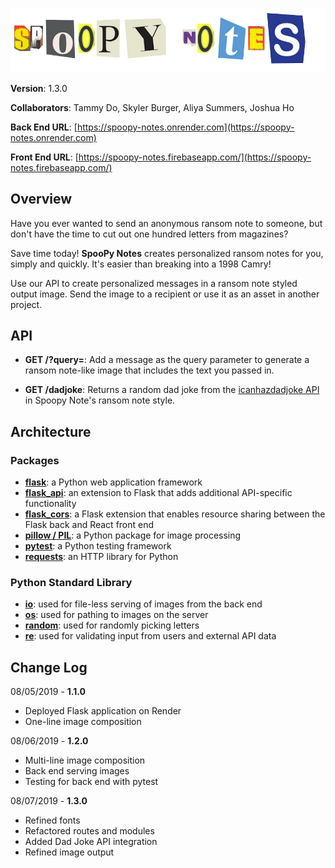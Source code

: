 ![spoopy notes in magazine cut-out style](app/assets/spoopy_notes.png)

**Version**: 1.3.0

**Collaborators**: Tammy Do, Skyler Burger, Aliya Summers, Joshua Ho 

**Back End URL**: [https://spoopy-notes.onrender.com](https://spoopy-notes.onrender.com)

**Front End URL**: [https://spoopy-notes.firebaseapp.com/](https://spoopy-notes.firebaseapp.com/)

## Overview
Have you ever wanted to send an anonymous ransom note to someone, but don't have the time to cut out one hundred letters from magazines?   

Save time today! **SpooPy Notes** creates personalized ransom notes for you, simply and quickly. It's easier than breaking into a 1998 Camry!

Use our API to create personalized messages in a ransom note styled output image. Send the image to a recipient or use it as an asset in another project.

## API
- **GET /?query=**: Add a message as the query parameter to generate a ransom note-like image that includes the text you passed in.

- **GET /dadjoke**: Returns a random dad joke from the [icanhazdadjoke API](https://icanhazdadjoke.com/api) in Spoopy Note's ransom note style.

## Architecture
### Packages
- **[flask](https://pypi.org/project/Flask/)**: a Python web application framework
- **[flask_api](https://pypi.org/project/Flask-API/)**: an extension to Flask that adds additional API-specific functionality 
- **[flask_cors](https://pypi.org/project/Flask-Cors/)**: a Flask extension that enables resource sharing between the Flask back and React front end
- **[pillow / PIL](https://pypi.org/project/Pillow/)**: a Python package for image processing
- **[pytest](https://pypi.org/project/pytest/)**: a Python testing framework
- **[requests](https://pypi.org/project/requests/)**: an HTTP library for Python

### Python Standard Library
- **[io](https://docs.python.org/3/library/io.html)**: used for file-less serving of images from the back end
- **[os](https://docs.python.org/3/library/os.html)**: used for pathing to images on the server
- **[random](https://docs.python.org/3/library/random.html)**: used for randomly picking letters
- **[re](https://docs.python.org/3/library/re.html)**: used for validating input from users and external API data

## Change Log

08/05/2019 - **1.1.0**
- Deployed Flask application on Render
- One-line image composition

08/06/2019 - **1.2.0**
- Multi-line image composition
- Back end serving images
- Testing for back end with pytest

08/07/2019 - **1.3.0**
- Refined fonts
- Refactored routes and modules
- Added Dad Joke API integration
- Refined image output